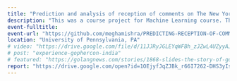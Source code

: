 ```yaml
---
title: "Prediction and analysis of reception of comments on The New York Times articles"
description: "This was a course project for Machine Learning course. This project aims to analyse and predict the reception of comments on the New York Times articles by the New York Times community. It also aims to analyse the features that play a key role in determining the reception, which is indicated by the number of recommendations a comment receives. Some of the main applications of this work would be to automate the process of editors’ selection for the comments as well as to highlight the comments which shall potentially be the top comments on the given article. We also examine the feasibility of online prediction of the number recommendations on the comments. The exploratory data analysis was performed and new, innovative features were engineered to help the cause. Various models were used and comparison of performance is reported."
event-fulltitle:
event-url: "https://github.com/meghamishra/PREDICTING-RECEPTION-OF-COMMENTS-ON-NEW-YORK-TIMES-ARTICLES"
location: "University of Pennsylvania, PA"
# video: "https://drive.google.com/file/d/11JJRyJGLEYqWFBh_zJZwL4UZyyAJJnfe/view?usp=sharing"
# post: "experience-gophercon-india"
# featured: "https://golangnews.com/stories/1868-slides-the-story-of-gopath-by-nikhita-raghunath"
report: "https://drive.google.com/open?id=1OEjyfJqZJBk_r66I7262-DHS3yIs-Y0c"
---
```

